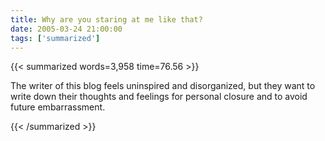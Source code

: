 ```yaml
---
title: Why are you staring at me like that?
date: 2005-03-24 21:00:00
tags: ['summarized']
---
```


{{< summarized words=3,958 time=76.56 >}}

The writer of this blog feels uninspired and disorganized, but they want to write down their thoughts and feelings for personal closure and to avoid future embarrassment.

{{< /summarized >}}